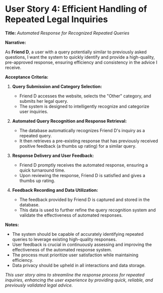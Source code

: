 # User Story 4: Efficient Handling of Repeated Legal Inquiries

**Title:** *Automated Response for Recognized Repeated Queries*

**Narrative:**

As **Friend D**, a user with a query potentially similar to previously asked questions, I want the system to quickly identify and provide a high-quality, pre-approved response, ensuring efficiency and consistency in the advice I receive.

**Acceptance Criteria:**

1. **Query Submission and Category Selection:**
   - Friend D accesses the website, selects the "Other" category, and submits her legal query.
   - The system is designed to intelligently recognize and categorize user inquiries.

2. **Automated Query Recognition and Response Retrieval:**
   - The database automatically recognizes Friend D's inquiry as a repeated query.
   - It then retrieves a pre-existing response that has previously received positive feedback (a thumbs up rating) for a similar query.

3. **Response Delivery and User Feedback:**
   - Friend D promptly receives the automated response, ensuring a quick turnaround time.
   - Upon reviewing the response, Friend D is satisfied and gives a thumbs up rating.

4. **Feedback Recording and Data Utilization:**
   - The feedback provided by Friend D is captured and stored in the database.
   - This data is used to further refine the query recognition system and validate the effectiveness of automated responses.

**Notes:**

- The system should be capable of accurately identifying repeated queries to leverage existing high-quality responses.
- User feedback is crucial in continuously assessing and improving the effectiveness of the automated response system.
- The process must prioritize user satisfaction while maintaining efficiency.
- Data privacy should be upheld in all interactions and data storage.

_This user story aims to streamline the response process for repeated inquiries, enhancing the user experience by providing quick, reliable, and previously validated legal advice._
